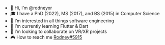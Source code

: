 - 👋 Hi, I’m @rodneyxr
- 🎓 I have a PhD (2022), MS (2017), and BS (2015) in Computer Science
- 👀 I’m interested in all things software engineering
- 🌱 I’m currently learning Flutter & Dart
- 💞️ I’m looking to collaborate on VR/XR projects
- 🎮 How to reach me [Rodney#5915](https://discordapp.com/users/Rodney#5915)

<!---
rodneyxr/rodneyxr is a ✨ special ✨ repository because its `README.md` (this file) appears on your GitHub profile.
You can click the Preview link to take a look at your changes.
--->
